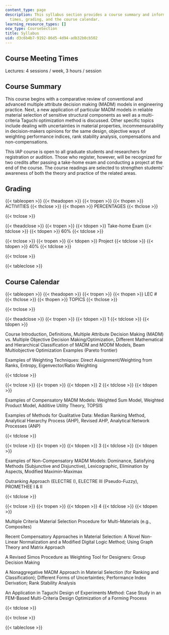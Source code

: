 ```yaml
---
content_type: page
description: This syllabus section provides a course summary and information on meeting
  times, grading, and the course calendar.
learning_resource_types: []
ocw_type: CourseSection
title: Syllabus
uid: d3c6b4b7-9192-86d5-4d94-adb32b0cb502
---
```


Course Meeting Times
--------------------

Lectures: 4 sessions / week, 3 hours / session

Course Summary
--------------

This course begins with a comparative review of conventional and advanced multiple attribute decision making (MADM) models in engineering practice. Next, a new application of particular MADM models in reliable material selection of sensitive structural components as well as a multi-criteria Taguchi optimization method is discussed. Other specific topics include dealing with uncertainties in material properties, incommensurability in decision-makers opinions for the same design, objective ways of weighting performance indices, rank stability analysis, compensations and non-compensations.

This IAP course is open to all graduate students and researchers for registration or audition. Those who register, however, will be recognized for two credits after passing a take-home exam and conducting a project at the end of the course. The course readings are selected to strengthen students' awareness of both the theory and practice of the related areas.

Grading
-------

{{< tableopen >}}
{{< theadopen >}}
{{< tropen >}}
{{< thopen >}}
ACTIVITIES
{{< thclose >}}
{{< thopen >}}
PERCENTAGES
{{< thclose >}}

{{< trclose >}}

{{< theadclose >}}
{{< tropen >}}
{{< tdopen >}}
Take-home Exam
{{< tdclose >}}
{{< tdopen >}}
60%
{{< tdclose >}}

{{< trclose >}}
{{< tropen >}}
{{< tdopen >}}
Project
{{< tdclose >}}
{{< tdopen >}}
40%
{{< tdclose >}}

{{< trclose >}}

{{< tableclose >}}

Course Calendar
---------------

{{< tableopen >}}
{{< theadopen >}}
{{< tropen >}}
{{< thopen >}}
LEC #
{{< thclose >}}
{{< thopen >}}
TOPICS
{{< thclose >}}

{{< trclose >}}

{{< theadclose >}}
{{< tropen >}}
{{< tdopen >}}
1
{{< tdclose >}}
{{< tdopen >}}


Course Introduction, Definitions, Multiple Attribute Decision Making (MADM) vs. Multiple Objective Decision Making/Optimization, Different Mathematical and Hierarchical Classification of MADM and MODM Models, Beam Multiobjective Optimization Examples (Pareto frontier)

Examples of Weighting Techniques: Direct Assignment/Weighting from Ranks, Entropy, Eigenvector/Ratio Weighting


{{< tdclose >}}

{{< trclose >}}
{{< tropen >}}
{{< tdopen >}}
2
{{< tdclose >}}
{{< tdopen >}}


Examples of Compensatory MADM Models: Weighted Sum Model, Weighted Product Model, Additive Utility Theory, TOPSIS

Examples of Methods for Qualitative Data: Median Ranking Method, Analytical Hierarchy Process (AHP), Revised AHP, Analytical Network Processes (ANP)


{{< tdclose >}}

{{< trclose >}}
{{< tropen >}}
{{< tdopen >}}
3
{{< tdclose >}}
{{< tdopen >}}


Examples of Non-Compensatory MADM Models: Dominance, Satisfying Methods (Subjunctive and Disjunctive), Lexicographic, Elimination by Aspects, Modified Maximin-Maximax

Outranking Approach (ELECTRE I), ELECTRE III (Pseudo-Fuzzy), PROMETHEE I & II


{{< tdclose >}}

{{< trclose >}}
{{< tropen >}}
{{< tdopen >}}
4
{{< tdclose >}}
{{< tdopen >}}


Multiple Criteria Material Selection Procedure for Multi-Materials (e.g., Composites)

Recent Compensatory Approaches in Material Selection: A Novel Non-Linear Normalization and a Modified Digital Logic Method; Using Graph Theory and Matrix Approach

A Revised Simos Procedure as Weighting Tool for Designers: Group Decision Making

A Nonaggregative MADM Approach in Material Selection (for Ranking and Classification); Different Forms of Uncertainties; Performance Index Derivation; Rank Stability Analysis

An Application in Taguchi Design of Experiments Method: Case Study in an FEM-Based Multi-Criteria Design Optimization of a Forming Process


{{< tdclose >}}

{{< trclose >}}

{{< tableclose >}}